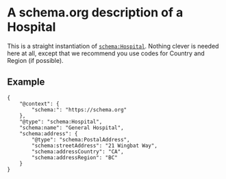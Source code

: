 # A schema.org description of a Hospital

This is a straight instantiation of [`schema:Hospital`](https://schema.org/Hospital).
Nothing clever is needed here at all, except that we 
recommend you use codes for Country and Region (if possible).

## Example

	{
        "@context": {
	        "schema:": "https://schema.org"
        },
        "@type": "schema:Hospital",
        "schema:name": "General Hospital",
        "schema:address": {
            "@type": "schema:PostalAddress",
            "schema:streetAddress": "21 Wingbat Way",
            "schema:addressCountry": "CA",
            "schema:addressRegion": "BC"
        }
    }
    
 

